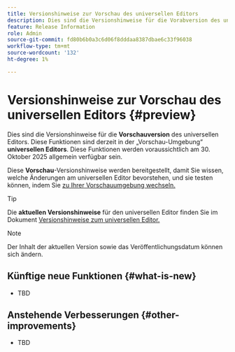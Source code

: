 ```yaml
---
title: Versionshinweise zur Vorschau des universellen Editors
description: Dies sind die Versionshinweise für die Vorabversion des universellen Editors.
feature: Release Information
role: Admin
source-git-commit: fd80b6b0a3c6d06f8dddaa8387dbae6c33f96038
workflow-type: tm+mt
source-wordcount: '132'
ht-degree: 1%

---
```



# Versionshinweise zur Vorschau des universellen Editors {#preview}

Dies sind die Versionshinweise für die **Vorschauversion** des universellen Editors. Diese Funktionen sind derzeit in der „Vorschau-Umgebung“ **universellen Editors**. Diese Funktionen werden voraussichtlich am 30. Oktober 2025 allgemein verfügbar sein.

Diese **Vorschau**-Versionshinweise werden bereitgestellt, damit Sie wissen, welche Änderungen am universellen Editor bevorstehen, und sie testen können, indem Sie [zu Ihrer Vorschauumgebung wechseln.](/help/sites-cloud/authoring/universal-editor/navigation.md#user-properties)

>[!TIP]
>
>Die **aktuellen Versionshinweise** für den universellen Editor finden Sie im Dokument [Versionshinweise zum universellen Editor.](/help/release-notes/universal-editor/current.md)

>[!NOTE]
>
>Der Inhalt der aktuellen Version sowie das Veröffentlichungsdatum können sich ändern.

## Künftige neue Funktionen {#what-is-new}

* TBD

## Anstehende Verbesserungen {#other-improvements}

* TBD

